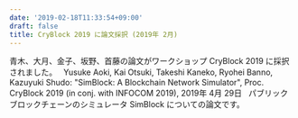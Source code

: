 ```yaml
---
date: '2019-02-18T11:33:54+09:00'
draft: false
title: CryBlock 2019 に論文採択 (2019年 2月)
---
```


青木、大月、金子、坂野、首藤の論文がワークショップ CryBlock 2019 に採択されました。   Yusuke Aoki, Kai Otsuki, Takeshi Kaneko, Ryohei Banno, Kazuyuki Shudo: "SimBlock: A Blockchain Network Simulator", Proc. CryBlock 2019 (in conj. with INFOCOM 2019), 2019年 4月 29日   パブリックブロックチェーンのシミュレータ SimBlock についての論文です。